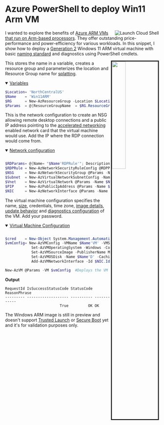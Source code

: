 # Azure PowerShell to deploy Win11 Arm VM

<a href="https://shell.azure.com/powershell" target="_blank">
   <img align="right" src="https://learn.microsoft.com/azure/cloud-shell/media/embed-cloud-shell/launch-cloud-shell-1.png" alt="Launch Cloud Shell">
</a>

I wanted to explore the benefits of [Azure ARM VMs that run on Arm-based processors][1]. They offer outstanding price-performance and power-efficiency for various workloads. In this snippet, I show how to deploy a [Generation 2][2] Windows 11 ARM virtual machine with basic [naming standard][11] and diagnostics using PowerShell cmdlets.

<img align="right" src="https://dev-to-uploads.s3.amazonaws.com/uploads/articles/9ki4cvu8jf2i1r0v9f7l.png" width="30%"  border="3"/>

This stores the name in a variable, creates a resource group and parameterizes the location and Resource Group name for [splatting][3].



<details open>
  <summary><u>Variables</u></summary>

```powershell
$Location= 'NorthCentralUS'
$Name    = 'Win11ARM'
$RG      = New-AzResourceGroup -Location $Location -Name ($Name+'RG')
$Params  = @{ResourceGroupName  = $RG.ResourceGroupName; Location = $Location; Verbose=$true}
```
</details>




This is the network configuration to create an NSG allowing remote desktop connections and a public IP address pointing to the [accelerated networking][4] enabled network card that the virtual machine would use. Add the IP where the RDP connection would come from.

<details open>
  <summary><u>Network configuration</u></summary>

```powershell

$RDParams= @{Name= "$Name'RDPRule'"; Description= 'Allow RDP'; Access= 'Allow'; Protocol= 'Tcp'; Direction= 'Inbound'; SourcePortRange= '*'; DestinationPortRange= '3389'}
$RDPRule = New-AzNetworkSecurityRuleConfig @RDPParams  -Priority 200 -SourceAddressPrefix <YourIP> -DestinationAddressPrefix VirtualNetwork
$NSG     = New-AzNetworkSecurityGroup @Params -Name $Name'NSG' -SecurityRules $RDPRule
$Subnet  = New-AzVirtualNetworkSubnetConfig -Name Default -AddressPrefix 192.168.0.0/29 -NetworkSecurityGroup $NSG
$Vnet    = New-AzVirtualNetwork @Params -Name $Name'VN' -AddressPrefix 192.168.0.0/28 -Subnet $Subnet
$PIP     = New-AzPublicIpAddress @Params -Name $Name'PIP' -AllocationMethod Dynamic -Sku Basic -DomainNameLabel $Name.ToLower()
$NIC     = New-AzNetworkInterface @Params -Name $Name'NIC' -SubnetId $Vnet.Subnets[0].Id -PublicIpAddressId $PIP.Id -EnableAcceleratedNetworking
```

</details>

The virtual machine configuration specifies the name, [size][5], credentials, time zone, [image details][10], [update behavior][6] and [diagnostics configuration][7] of the VM. Add your password.

<details open>
  <summary><u>Virtual Machine Configuration</u></summary>

```powershell

$cred    = New-Object System.Management.Automation.PSCredential "admin",$(ConvertTo-SecureString '<YourPassword>' -asplaintext -force)
$vmConfig= New-AzVMConfig -VMName $Name'VM' -VMSize Standard_E4ps_v5 -LicenseType Windows_Client|
            Set-AzVMOperatingSystem -Windows -ComputerName $Name'VM' -Credential $cred -TimeZone 'Central Standard Time' -ProvisionVMAgent -EnableAutoUpdate|
            Set-AzVMSourceImage -PublisherName MicrosoftWindowsDesktop -Offer windows11preview-arm64 -Skus win11-22h2-ent  -Version latest|
            Set-AzVMOSDisk -Name $Name'D' -Caching ReadWrite -CreateOption FromImage|
            Add-AzVMNetworkInterface -Id $NIC.Id|Set-AzVMBootDiagnostic -ResourceGroupName $RG.ResourceGroupName -Enable


```

</details>


```powershell
New-AzVM @Params -VM $vmConfig  #Deploys the VM
```

**Output**

```
RequestId IsSuccessStatusCode StatusCode ReasonPhrase
--------- ------------------- ---------- ------------
                         True         OK OK
```



The Windows ARM image is still in preview and doesn't support [Trusted Launch][8] or [Secure Boot][9] yet and it's for validation purposes only.

[1]:  <https://azure.microsoft.com/en-us/blog/azure-virtual-machines-with-ampere-altra-arm-based-processors-generally-available/>
[2]:  <https://learn.microsoft.com/en-us/azure/virtual-machines/generation-2#features-and-capabilities>
[3]:  <https://learn.microsoft.com/en-us/powershell/module/microsoft.powershell.core/about/about_splatting>
[4]:  <https://learn.microsoft.com/en-us/azure/virtual-network/accelerated-networking-overview>
[5]:  <https://learn.microsoft.com/en-us/azure/virtual-machines/epsv5-epdsv5-series>
[6]:  <https://learn.microsoft.com/en-us/azure/virtual-machines/automatic-vm-guest-patching#azure-powershell-when-creating-a-windows-vm>
[7]:  <https://learn.microsoft.com/en-us/troubleshoot/azure/virtual-machines/boot-diagnostics>
[8]:  <https://learn.microsoft.com/en-us/azure/virtual-machines/trusted-launch>
[9]:  <https://learn.microsoft.com/en-us/azure/security/fundamentals/secure-boot>
[10]: <https://azuremarketplace.microsoft.com/en-us/marketplace/apps/microsoftwindowsdesktop.windows11preview-arm64>
[11]: <https://learn.microsoft.com/en-us/azure/cloud-adoption-framework/ready/azure-best-practices/resource-naming>

